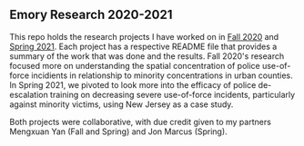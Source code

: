 ## Emory Research 2020-2021

This repo holds the research projects I have worked on in [Fall 2020](https://github.com/nikivasan/PolicingLabResearch/tree/master/Fall2020) and [Spring 2021](https://github.com/nikivasan/PolicingLabResearch/tree/master/Spring2021). Each project has a respective README file that 
provides a summary of the work that was done and the results. Fall 2020's research focused more on understanding the spatial concentration of police use-of-force 
incidients in relationship to minority concentrations in urban counties. In Spring 2021, we pivoted to look more into the efficacy of police de-escalation training on
decreasing severe use-of-force incidents, particularly against minority victims, using New Jersey as a case study. 

Both projects were collaborative, with due credit given to my partners Mengxuan Yan (Fall and Spring) and Jon Marcus (Spring). 
